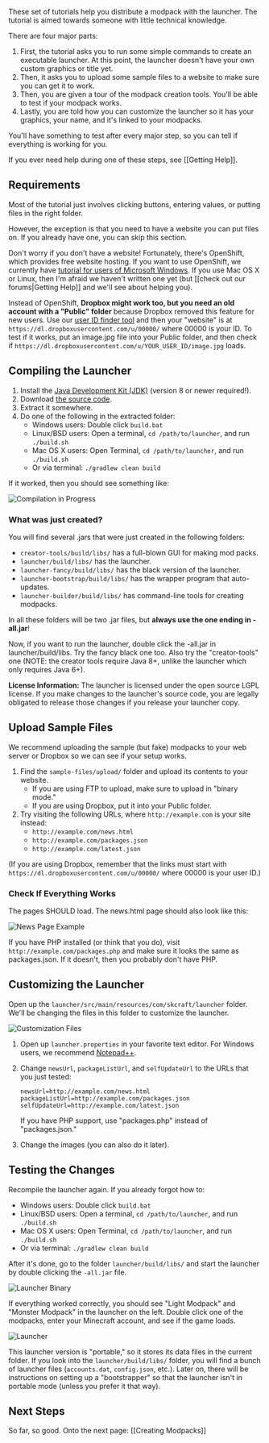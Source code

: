 These set of tutorials help you distribute a modpack with the launcher. The tutorial is aimed towards someone with little technical knowledge.

There are four major parts:

1. First, the tutorial asks you to run some simple commands to create an executable launcher. At this point, the launcher doesn't have your own custom graphics or title yet.
2. Then, it asks you to upload some sample files to a website to make sure you can get it to work.
3. Then, you are given a tour of the modpack creation tools. You'll be able to test if your modpack works.
4. Lastly, you are told how you can customize the launcher so it has your graphics, your name, and it's linked to your modpacks.

You'll have something to test after every major step, so you can tell if everything is working for you.

If you ever need help during one of these steps, see [[Getting Help]].

## Requirements

Most of the tutorial just involves clicking buttons, entering values, or putting files in the right folder.

However, the exception is that you need to have a website you can put files on. If you already have one, you can skip this section.

Don't worry if you don't have a website! Fortunately, there's OpenShift, which provides free website hosting. If you want to use OpenShift, we currently have [tutorial for users of Microsoft Windows](https://github.com/SKCraft/Launcher/wiki/OpenShift-Tutorial-%28Windows%29). If you use Mac OS X or Linux, then I'm afraid we haven't written one yet (but [[check out our forums|Getting Help]] and we'll see about helping you).

Instead of OpenShift, **Dropbox might work too, but you need an old account with a "Public" folder** because Dropbox removed this feature for new users. Use our [user ID finder tool](https://github.com/SKCraft/Launcher/releases/download/creator-2.0.1/dropboxgetuser.jar) and then your "website" is at `https://dl.dropboxusercontent.com/u/00000/` where 00000 is your ID. To test if it works, put an  image.jpg file into your Public folder, and then check if `https://dl.dropboxusercontent.com/u/YOUR_USER_ID/image.jpg` loads.
## Compiling the Launcher

1. Install the [Java Development Kit (JDK)](http://www.oracle.com/technetwork/java/javase/downloads/jdk8-downloads-2133151.html) (version 8 or newer required!).
2. Download [the source code](https://github.com/SKCraft/Launcher/archive/master.zip).
3. Extract it somewhere.
2. Do one of the following in the extracted folder:
    * Windows users: Double click `build.bat`
    * Linux/BSD users: Open a terminal, `cd /path/to/launcher`, and run `./build.sh`
    * Mac OS X users: Open Terminal, `cd /path/to/launcher`, and run `./build.sh`
    * Or via terminal: `./gradlew clean build`

If it worked, then you should see something like:

![Compilation in Progress](http://i.imgur.com/BiWzpS2.png)

### What was just created?

You will find several .jars that were just created in the following folders:

* `creator-tools/build/libs/` has a full-blown GUI for making mod packs.
* `launcher/build/libs/` has the launcher.
* `launcher-fancy/build/libs/` has the black version of the launcher.
* `launcher-bootstrap/build/libs/` has the wrapper program that auto-updates.
* `launcher-builder/build/libs/` has command-line tools for creating modpacks.

In all these folders will be two .jar files, but **always use the one ending in -all.jar**!

Now, if you want to run the launcher, double click the -all.jar in launcher/build/libs. Try the fancy black one too. Also try the "creator-tools" one (NOTE: the creator tools require Java 8+, unlike the launcher which only requires Java 6+).

**License Information:** The launcher is licensed under the open source LGPL license. If you make changes to the launcher's source code, you are legally obligated to release those changes if you release your launcher copy.

## Upload Sample Files

We recommend uploading the sample (but fake) modpacks to your web server or Dropbox so we can see if your setup works. 

1. Find the `sample-files/upload/` folder and upload its contents to your website.
	* If you are using FTP to upload, make sure to upload in "binary mode."
	* If you are using Dropbox, put it into your Public folder.
2. Try visiting the following URLs, where `http://example.com` is your site instead:
	* `http://example.com/news.html`
	* `http://example.com/packages.json`
	* `http://example.com/latest.json`

(If you are using Dropbox, remember that the links must start with `https://dl.dropboxusercontent.com/u/00000/` where 00000 is your user ID.)

### Check If Everything Works

The pages SHOULD load. The news.html page should also look like this:

![News Page Example](http://i.imgur.com/13XsSOI.png)

If you have PHP installed (or think that you do), visit `http://example.com/packages.php` and make sure it looks the same as packages.json. If it doesn't, then you probably don't have PHP.

## Customizing the Launcher

Open up the `launcher/src/main/resources/com/skcraft/launcher` folder. We'll be changing the files in this folder to customize the launcher.

![Customization Files](http://i.imgur.com/adr5y4R.png)

1. Open up `launcher.properties` in your favorite text editor. For Windows users, we recommend [Notepad++](http://notepad-plus-plus.org/).
2. Change `newsUrl`, `packageListUrl`, and `selfUpdateUrl` to the URLs that you just tested:

	```
	newsUrl=http://example.com/news.html
	packageListUrl=http://example.com/packages.json
	selfUpdateUrl=http://example.com/latest.json
	```

	If you have PHP support, use "packages.php" instead of "packages.json."
3. Change the images (you can also do it later).

## Testing the Changes

Recompile the launcher again. If you already forgot how to:

* Windows users: Double click `build.bat`
* Linux/BSD users: Open a terminal, `cd /path/to/launcher`, and run `./build.sh`
* Mac OS X users: Open Terminal, `cd /path/to/launcher`, and run `./build.sh`
* Or via terminal: `./gradlew clean build`

After it's done, go to the folder `launcher/build/libs/` and start the launcher by double clicking the `-all.jar` file.

![Launcher Binary](http://i.imgur.com/zFaIEow.png)

If everything worked correctly, you should see "Light Modpack" and "Monster Modpack" in the launcher on the left. Double click one of the modpacks, enter your Minecraft account, and see if the game loads. 

![Launcher](http://i.imgur.com/hwWenPu.png)

This launcher version is "portable," so it stores its data files in the current folder. If you look into the `launcher/build/libs/` folder, you will find a bunch of launcher files (`accounts.dat`, `config.json`, etc.). Later on, there will be instructions on setting up a "bootstrapper" so that the launcher isn't in portable mode (unless you prefer it that way).

## Next Steps

So far, so good. Onto the next page: [[Creating Modpacks]]
